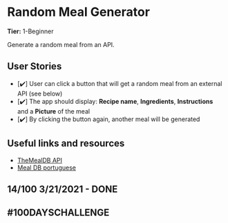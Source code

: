 # Random Meal Generator

**Tier:** 1-Beginner

Generate a random meal from an API.

## User Stories

- [✔️] User can click a button that will get a random meal from an external API (see below)
- [✔️] The app should display: **Recipe name**, **Ingredients**, **Instructions** and a **Picture** of the meal
- [✔️] By clicking the button again, another meal will be generated

## Useful links and resources

- [TheMealDB API](https://www.themealdb.com)
- [Meal DB portuguese](https://gist.github.com/lucasheriques/ed2214dba65b8903a5b62566f4439005)


## 14/100 3/21/2021 - DONE

## #100DAYSCHALLENGE